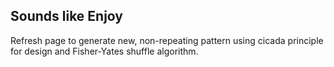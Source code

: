 ## Sounds like Enjoy

Refresh page to generate new, non-repeating pattern using cicada principle for design and Fisher-Yates shuffle algorithm.  
